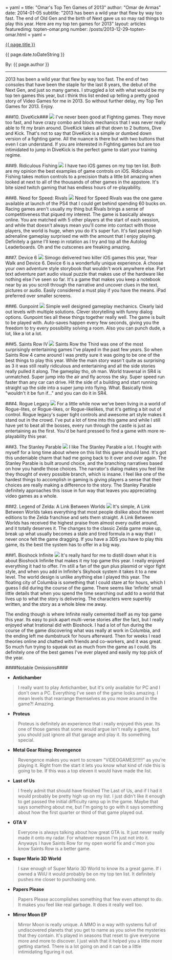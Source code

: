 = yaml =
title: "Omar's Top Ten Games of 2013"
author: "Omar de Armas"
date: 2014-01-05
subtitle: "2013 has been a wild year that flew by way too fast. The end of Old Gen and the birth of Next gave us so may rad things to play this year. Here are my top ten games for 2013"
layout: articles
featuredimg: topten-omar.png
number: /posts/2013-12-29-topten-omar.html
= yaml =

<a href="{{ page.url }}" class='postTitleLink'><p class='postTitle'>{{ page.title }}</p></a>
<p class='postPublished'>{{ page.date.toDateString }}</p>
<p class='postAuthor'>By: {{ page.author }}</p>
<hr>

2013 has been a wild year that flew by way too fast. The end of two consoles that have been the staple for the last 8 years, the debut of the Next Gen, and just so many games. I struggled a lot with what would be my top ten games this year, but i think this list ended up telling a pretty good story of Video Games for me in 2013. So without further delay, my Top Ten Games for 2013. Enjoy.  
  
  
###10. DiveKick###
<img src='/images/forPosts/topten-divekick.png' class='articlesImgCenter group'>
I've never been good at Fighting games. They move too fast, and have crazy combo and block mechanics that I was never really able to fit my brain around. DiveKick takes all that down to 2 buttons, Dive and Kick. That's not to say that DiveKick is a simple or dumbed down version of a fighting game. All the nuance is there but with two buttons that even I can understand. If you are interested in Fighting games but are too intimidated to jump in DiveKick is the perfect game to start your training regime.
  
  
###9. Ridiculous Fishing
<img src='/images/forPosts/topten-ridiculousfishing.png' class='articlesImgCenter group'>
I have two iOS games on my top ten list. Both are my opinion the best examples of game controls on iOS. Ridiculous Fishing takes motion controls to a precision thats a little bit amazing when looked at next to all of the thousands of other games in the appstore. It's bite sized twitch gaming that has endless hours of re-playability.
  
  
###8. Need for Speed: Rivals
<img src='/images/forPosts/topten-nfsrivals.png' class='articlesImgCenter group'>
Need for Speed Rivals was the one game available at launch of the PS4 that I could get behind spending 60 bucks on. Racing games aren't usually my thing but Rivals brings a sense of competitiveness that piqued my interest. The game is basically always online. You are matched with 5 other players at the start of each session, and while that doesn't always mean you'll come into contact with those players, the world is huge, when you do it's super fun. It's fast paced high adrenaline gameplay surprised me with the amount that I enjoy playing. Definitely a game I'll keep in rotation as I try and top all the Autolog Leaderboards. Oh and the cutscenes are freaking amazing. 
  
  
###7. Device 6
<img src='/images/forPosts/topten-device6.png' class='articlesImgCenter group'>
Simogo delivered two killer iOS games this year, Year Walk and Device 6. Device 6 is a wonderfully unique experience. A choose your own adventure style storybook that wouldn't work anywhere else. Part text adventure part audio visual puzzle that makes use of the hardware like nothing else I've seen so far. It's a game that makes you keep a notebook near by as you scroll through the narrative and uncover clues in the text, pictures or audio. Easily considered a must play if you have the means. iPad preferred over smaller screens.
  
  
###6. Gunpoint
<img src='/images/forPosts/topten-gunpoint.png' class='articlesImgCenter group'>
Simple well designed gameplay mechanics. Clearly laid out levels with multiple solutions. Clever storytelling with funny dialog options. Gunpoint ties all these things together really well. The game is built to be played with. Auto-saves happen every few seconds, giving you the freedom to try every possibility solving a room. Also you can punch dude, a lot, like a lot a lot.
  
  
###5. Saints Row IV
<img src='/images/forPosts/topten-saintsrow4.png' class='articlesImgCenter group'>
Saints Row the Third was one of the most surprisingly entertaining games I've played in the past few years. So when Saints Row 4 came around I was pretty sure it was going to be one of the best things to play this year. While the main story wasn't quite as surprising as 3 it was still really ridiculous and entertaining and all the side stories really pulled it along. The gameplay tho, oh man. World traversal in SR4 is unmatched. Super jump into the air and fly across the sky. Super speed run faster than any car can drive. Hit the side of a building and start running straight up the side into a super jump into flying. What. Basically think "wouldn't it be fun if..." and you can do it in SR4.
  
  
###4. Rogue Legacy
<img src='/images/forPosts/topten-roguelegacy.png' class='articlesImgCenter group'>
For a little while now we've been living in a world of Rogue-lites, or Rogue-likes, or Rogue-likelikes, that it's getting a bit out of control. Rogue legacy's super tight controls and awesome art style makes it stand out in the crowd. I've put a lot of time into this game and while I still have yet to beat all the bosses, every run through the castle is just as entertaining as the first. You'd be hard pressed to find a game with more re-playability this year.
  
  
###3. The Stanley Parable
<img src='/images/forPosts/topten-stanleyparable.png' class='articlesImgCenter group'>
I like The Stanley Parable a lot. I fought with myself for a long time about where on this list this game should land. It's got this undeniable charm that had me going back to it over and over again. The Stanley Parable is built around choice, and the branching narratives based on how you handle those choices. The narrator's dialog makes you feel like they thought of every possible branch, which is insane. I feel like one of the hardest things to accomplish in gaming is giving players a sense that their choices are really making a difference to the story. The Stanley Parable definitely approaches this issue in fun way that leaves you appreciating video games as a whole.
  
  
###2. Legend of Zelda: A Link Between Worlds
<img src='/images/forPosts/topten-zelda.png' class='articlesImgCenter group'>
It's simple, A Link Between Worlds takes everything that most people dislike about the recent editions to the Zelda franchise and sets them straight. A Link Between Worlds has received the highest praise from almost every outlet around, and it totally deserves it. The changes to the classic Zelda game make up, break up what usually becomes a stale and tired formula in a way that I never once felt the game dragging. If you have a 3DS you have to play this game, its the best the system has to offer in a big way.
  
  
###1. Bioshock Infinite
<img src='/images/forPosts/topten-bioshockinfinite.png' class='articlesImgCenter group'>
It's really hard for me to distill down what it is about Bioshock Infinite that makes it my top game this year. I really enjoyed everything it had to offer. I'm still a fan of the gun plus plasmid or vigor fight style, and when you add in Infinite's Skyhook system it takes it to a new level. The world design is unlike anything else I played this year. The floating city of Columbia is something that I could stare at for hours, which I guess I did during the course of the game. There seems like ‘infinite’ small little details that when you spend the time searching out add to a world that lives up to what the story is delivering. The characters were superbly written, and the story as a whole blew me away.  
  
The ending though is where Infinite really cemented itself as my top game this year. Its easy to pick apart multi-verse stories after the fact, but I really enjoyed what Irrational did with Bioshock. I had a lot of fun during the course of the game discovering what was really at work in Columbia, and the ending left me dumbstruck for hours afterward. Then for weeks I read theories online and chatted with friends and co-workers, and it was great. So much fun trying to squeak out as much from the game as I could. Its definitely one of the best games I've ever played and easily my top pick of the year.
  
  
  
####Notable Omissions####
* **Antichamber**
> I really want to play Antichamber, but it's only available for PC and I don't own a PC. Everything I've seen of the game looks amazing. I mean levels that rearrange themselves as you move around in the game?! Amazing.

* **Proteus**
> Proteus is definitely an experience that i really enjoyed this year. Its one of those games that some would argue isn't really a game, but you should just ignore all that garage and play it. Its something special.

* **Metal Gear Rising: Revengence**
> Revengence makes you want to scream "VIDEOGAMES!!!!!!" as you're playing it. Right from the start it lets you know what kind of ride this is going to be. If this was a top eleven it would have made the list.

* **Last of Us**
> I freely admit that should have finished The Last of Us, and if I had it would probably be pretty high up on my list. I just didn't like it enough to get passed the initial difficulty ramp up in the game. Maybe that says something about me, but I'm going to go with it says something about how the first quarter or third of that game played out.

* **GTA V**
> Everyone is always talking about how great GTA is. It just never really made it onto my radar. For whatever reason I'm just not into it. Anyways I have Saints Row for my open world fix and c'mon you know Saints Row is a better game.

* **Super Mario 3D World**
> I saw enough of  Super Mario 3D World to know its a great game. If i owned a WiiU it would probably be on my top ten list. It definitely pushes me closer to purchasing one.

* **Papers Please**
> Papers Please accomplishes something that few even attempt to do. It makes you feel like real garbage. It does it really well too.

* **Mirror Moon EP**
> Mirror Moon is really unique. A MMO in a way with systems full of undiscovered planets that you get to name as you solve the mysteries that they contain. It's played in seasons that reset to give everyone more and more to discover. I just wish that it helped you a little more getting started. There is a lot going on and it can be a little intimidating figuring it out.

